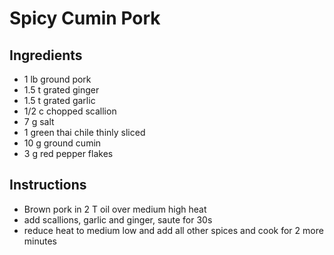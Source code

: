 # Spicy Cumin Pork
## Ingredients
* 1 lb ground pork
* 1.5 t grated ginger
* 1.5 t grated garlic
* 1/2 c chopped scallion
* 7 g salt
* 1 green thai chile thinly sliced
* 10 g ground cumin
* 3 g red pepper flakes



## Instructions
* Brown pork in 2 T oil over medium high heat
* add scallions, garlic and ginger, saute for 30s
* reduce heat to medium low and add all other spices and cook for 2 more minutes
